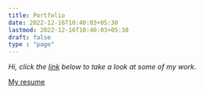 ```yaml
---
title: Portfolio 
date: 2022-12-16T10:40:03+05:30
lastmod: 2022-12-16T10:40:03+05:30
draft: false
type : "page"
---
```


_Hi, click the <a href="/posts/portfolio/">link</a> below to take a look at some of my work_.

<a href="/others/irfan_irshad_2023.pdf" target="_blank">My resume</a>
<!--more-->

